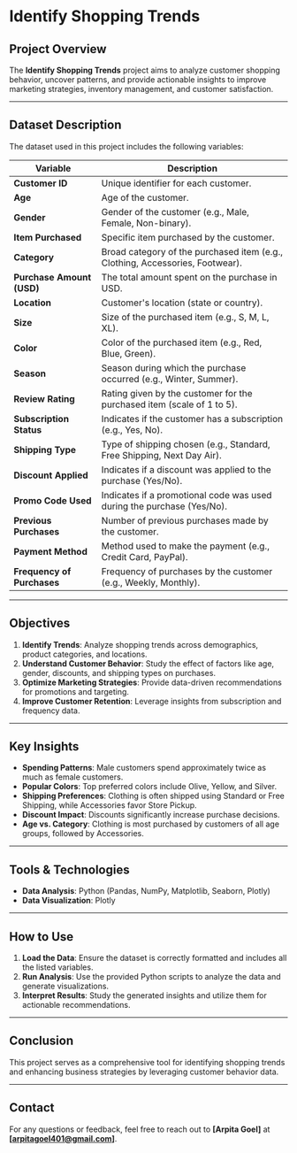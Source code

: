 # Identify Shopping Trends

## Project Overview
The **Identify Shopping Trends** project aims to analyze customer shopping behavior, uncover patterns, and provide actionable insights to improve marketing strategies, inventory management, and customer satisfaction.

---

## Dataset Description
The dataset used in this project includes the following variables:

| **Variable**             | **Description**                                                                 |
|--------------------------|-------------------------------------------------------------------------------|
| **Customer ID**          | Unique identifier for each customer.                                          |
| **Age**                  | Age of the customer.                                                          |
| **Gender**               | Gender of the customer (e.g., Male, Female, Non-binary).                      |
| **Item Purchased**       | Specific item purchased by the customer.                                      |
| **Category**             | Broad category of the purchased item (e.g., Clothing, Accessories, Footwear). |
| **Purchase Amount (USD)**| The total amount spent on the purchase in USD.                                |
| **Location**             | Customer's location (state or country).                                       |
| **Size**                 | Size of the purchased item (e.g., S, M, L, XL).                               |
| **Color**                | Color of the purchased item (e.g., Red, Blue, Green).                         |
| **Season**               | Season during which the purchase occurred (e.g., Winter, Summer).             |
| **Review Rating**        | Rating given by the customer for the purchased item (scale of 1 to 5).        |
| **Subscription Status**  | Indicates if the customer has a subscription (e.g., Yes, No).                 |
| **Shipping Type**        | Type of shipping chosen (e.g., Standard, Free Shipping, Next Day Air).         |
| **Discount Applied**     | Indicates if a discount was applied to the purchase (Yes/No).                 |
| **Promo Code Used**      | Indicates if a promotional code was used during the purchase (Yes/No).        |
| **Previous Purchases**   | Number of previous purchases made by the customer.                            |
| **Payment Method**       | Method used to make the payment (e.g., Credit Card, PayPal).                  |
| **Frequency of Purchases**| Frequency of purchases by the customer (e.g., Weekly, Monthly).              |

---

## Objectives
1. **Identify Trends**: Analyze shopping trends across demographics, product categories, and locations.
2. **Understand Customer Behavior**: Study the effect of factors like age, gender, discounts, and shipping types on purchases.
3. **Optimize Marketing Strategies**: Provide data-driven recommendations for promotions and targeting.
4. **Improve Customer Retention**: Leverage insights from subscription and frequency data.

---

## Key Insights
- **Spending Patterns**: Male customers spend approximately twice as much as female customers.
- **Popular Colors**: Top preferred colors include Olive, Yellow, and Silver.
- **Shipping Preferences**: Clothing is often shipped using Standard or Free Shipping, while Accessories favor Store Pickup.
- **Discount Impact**: Discounts significantly increase purchase decisions.
- **Age vs. Category**: Clothing is most purchased by customers of all age groups, followed by Accessories.

---

## Tools & Technologies
- **Data Analysis**: Python (Pandas, NumPy, Matplotlib, Seaborn, Plotly)
- **Data Visualization**: Plotly
  
---

## How to Use
1. **Load the Data**: Ensure the dataset is correctly formatted and includes all the listed variables.
2. **Run Analysis**: Use the provided Python scripts to analyze the data and generate visualizations.
3. **Interpret Results**: Study the generated insights and utilize them for actionable recommendations.

---

## Conclusion
This project serves as a comprehensive tool for identifying shopping trends and enhancing business strategies by leveraging customer behavior data.

---

## Contact
For any questions or feedback, feel free to reach out to **[Arpita Goel]** at **[arpitagoel401@gmail.com]**.
